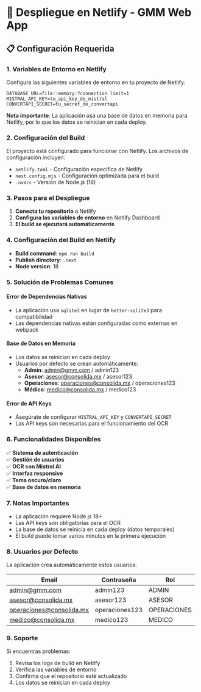 # 🚀 Despliegue en Netlify - GMM Web App

## 📋 Configuración Requerida

### 1. Variables de Entorno en Netlify

Configura las siguientes variables de entorno en tu proyecto de Netlify:

```env
DATABASE_URL=file::memory:?connection_limit=1
MISTRAL_API_KEY=tu_api_key_de_mistral
CONVERTAPI_SECRET=tu_secret_de_convertapi
```

**Nota importante**: La aplicación usa una base de datos en memoria para Netlify, por lo que los datos se reinician en cada deploy.

### 2. Configuración del Build

El proyecto está configurado para funcionar con Netlify. Los archivos de configuración incluyen:

- `netlify.toml` - Configuración específica de Netlify
- `next.config.mjs` - Configuración optimizada para el build
- `.nvmrc` - Versión de Node.js (18)

### 3. Pasos para el Despliegue

1. **Conecta tu repositorio** a Netlify
2. **Configura las variables de entorno** en Netlify Dashboard
3. **El build se ejecutará automáticamente**

### 4. Configuración del Build en Netlify

- **Build command**: `npm run build`
- **Publish directory**: `.next`
- **Node version**: 18

### 5. Solución de Problemas Comunes

#### Error de Dependencias Nativas
- La aplicación usa `sqlite3` en lugar de `better-sqlite3` para compatibilidad
- Las dependencias nativas están configuradas como externas en webpack

#### Base de Datos en Memoria
- Los datos se reinician en cada deploy
- Usuarios por defecto se crean automáticamente:
  - **Admin**: admin@gmm.com / admin123
  - **Asesor**: asesor@consolida.mx / asesor123
  - **Operaciones**: operaciones@consolida.mx / operaciones123
  - **Médico**: medico@consolida.mx / medico123

#### Error de API Keys
- Asegúrate de configurar `MISTRAL_API_KEY` y `CONVERTAPI_SECRET`
- Las API keys son necesarias para el funcionamiento del OCR

### 6. Funcionalidades Disponibles

✅ **Sistema de autenticación**  
✅ **Gestión de usuarios**  
✅ **OCR con Mistral AI**  
✅ **Interfaz responsive**  
✅ **Tema oscuro/claro**  
✅ **Base de datos en memoria**  

### 7. Notas Importantes

- La aplicación requiere Node.js 18+
- Las API keys son obligatorias para el OCR
- La base de datos se reinicia en cada deploy (datos temporales)
- El build puede tomar varios minutos en la primera ejecución

### 8. Usuarios por Defecto

La aplicación crea automáticamente estos usuarios:

| Email | Contraseña | Rol |
|-------|------------|-----|
| admin@gmm.com | admin123 | ADMIN |
| asesor@consolida.mx | asesor123 | ASESOR |
| operaciones@consolida.mx | operaciones123 | OPERACIONES |
| medico@consolida.mx | medico123 | MEDICO |

### 9. Soporte

Si encuentras problemas:
1. Revisa los logs de build en Netlify
2. Verifica las variables de entorno
3. Confirma que el repositorio esté actualizado
4. Los datos se reinician en cada deploy
